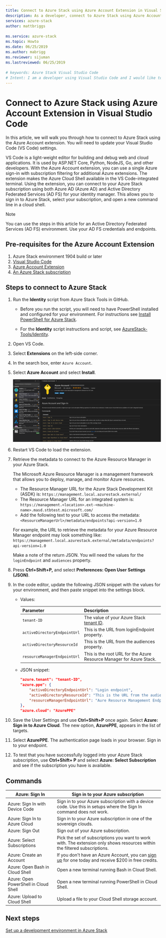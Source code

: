 ```yaml
---
title: Connect to Azure Stack using Azure Account Extension in Visual Studio Code | Microsoft Docs
description: As a developer, connect to Azure Stack using Azure Account Extension in Visual Studio Code
services: azure-stack
author: mattbriggs

ms.service: azure-stack
ms.topic: Howto
ms.date: 06/25/2019
ms.author: mabrigg
ms.reviewer: sijuman
ms.lastreviewed: 06/25/2019

# keywords: Azure Stack Visual Studio Code
# Intent: I am a developer using Visual Studio Code and I would like to connect to Azure Stack. or Linux Ubuntu who would like to deploy an app to Azure Stack.
---
```


# Connect to Azure Stack using Azure Account Extension in Visual Studio Code

In this article, we will walk you through how to connect to Azure Stack using the Azure Account extension. You will need to update your Visual Studio Code (VS Code) settings.

VS Code is a light-weight editor for building and debug web and cloud applications. It is used by ASP.NET Core, Python, NodeJS, Go, and other developers. With the Azure Account extension, you can use a single Azure sign-in with subscription filtering for additional Azure extensions. The extension makes the Azure Cloud Shell available in the VS Code-integrated terminal. Using the extension, you can connect to your Azure Stack subscription using both Azure AD (Azure AD) and Active Directory Federated Services (AD FS) for your identity manager. This allows you to sign in to Azure Stack, select your subscription, and open a new command line in a cloud shell. 

> [!Note]  
> You can use the steps in this article for an Active Directory Federated Services (AD FS) environment. Use your AD FS credentials and endpoints.

## Pre-requisites for the Azure Account Extension

1. Azure Stack environment 1904 build or later
2. [Visual Studio Code](https://code.visualstudio.com/)
3. [Azure Account Extension](https://github.com/Microsoft/vscode-azure-account)
4. [An Azure Stack subscription](https://azure.microsoft.com/overview/azure-stack/)

## Steps to connect to Azure Stack

1. Run the **Identity** script from Azure Stack Tools in GitHub.

    - Before you run the script, you will need to have PowerShell installed and configured for your environment. For instructions see [Install PowerShell for Azure Stack](../operator/azure-stack-powershell-install.md).

    - For the **Identity** script instructions and script, see [AzureStack-Tools/Identity](https://github.com/Azure/AzureStack-Tools/tree/master/Identity).

2. Open VS Code.

3. Select **Extensions** on the left-side corner.

3. In the search box, enter `Azure Account`.

4. Select **Azure Account** and select **Install**.

      ![Azure Stack Visual Studio Code](media/azure-stack-dev-start-vscode-azure/image1.png)

5. Restart VS Code to load the extension.

6. Retrieve the metadata to connect to the Azure Resource Manager in your Azure Stack. 
    
    The Microsoft Azure Resource Manager is a management framework that allows you to deploy, manage, and monitor Azure resources.
    - The Resource Manager URL for the Azure Stack Development Kit (ASDK) is: `https://management.local.azurestack.external/` 
    - The Resource Manager URL for an integrated system is: `https://management.<location>.ext-<machine-name>.masd.stbtest.microsoft.com/`
    - Add the following text to your URL to access the metadata: `<ResourceManagerUrl>/metadata/endpoints?api-version=1.0`

    For example, the URL to retrieve the metadata for your Azure Resource Manager endpoint may look something like: `https://management.local.azurestack.external/metadata/endpoints?api-version=1.0`

    Make a note of the return JSON. You will need the values for the `loginEndpoint` and `audiences` property.

7. Press **Ctrl+Shift+P,** and select **Preferences: Open User Settings (JSON)**.

8. In the code editor, update the following JSON snippet with the values for your environment, and then paste snippet into the settings block.

    - Values:

        | Parameter | Description |
        | --- | --- |
        | `tenant-ID` | The value of your Azure Stack [tenant ID](../operator/azure-stack-identity-overview.md). |
        | `activeDirectoryEndpointUrl` | This is the URL from loginEndpoint property. |
        | `activeDirectoryResourceId` | This is the URL from the audiences property.
        | `resourceManagerEndpointUrl` | This is the root URL for the Azure Resource Manager for Azure Stack. | 

    - JSON snippet:

      ```JSON  
      "azure.tenant": "tenant-ID",
      "azure.ppe": {
          "activeDirectoryEndpointUrl": "Login endpoint",
          "activeDirectoryResourceId": "This is the URL from the audiences property.",
          "resourceManagerEndpointUrl": "Aure Resource Management Endpoint",
      },
      "azure.cloud": "AzurePPE"
      ```

9. Save the User Settings and use **Ctrl+Shift+P** once again. Select **Azure: Sign in to Azure Cloud**. The new option, **AzurePPE**, appears in the list of targets.

10. Select **AzurePPE**. The authentication page loads in your browser. Sign in to your endpoint.

11. To test that you have successfully logged into your Azure Stack subscription, use **Ctrl+Shift+ P** and select **Azure: Select Subscription** and see if the subscription you have is available.

## Commands

| Azure: Sign In | Sign in to your Azure subscription |
| --- | --- |
| Azure: Sign In with Device Code | Sign in to your Azure subscription with a device code. Use this in setups where the Sign In command does not work. |
| Azure: Sign In to Azure Cloud | Sign in to your Azure subscription in one of the sovereign clouds. |
| Azure: Sign Out | Sign out of your Azure subscription. |
| Azure: Select Subscriptions | Pick the set of subscriptions you want to work with. The extension only shows resources within the filtered subscriptions. |
| Azure: Create an Account | If you don't have an Azure Account, you can [sign up](https://azure.microsoft.com/free/?utm_source=campaign&utm_campaign=vscode-azure-account&mktingSource=vscode-azure-account) for one today and receive \$200 in free credits. |
| Azure: Open Bash in Cloud Shell | Open a new terminal running Bash in Cloud Shell. |
| Azure: Open PowerShell in Cloud Shell | Open a new terminal running PowerShell in Cloud Shell. |
| Azure: Upload to Cloud Shell | Upload a file to your Cloud Shell storage account. |

## Next steps

[Set up a development environment in Azure Stack ](azure-stack-dev-start.md)